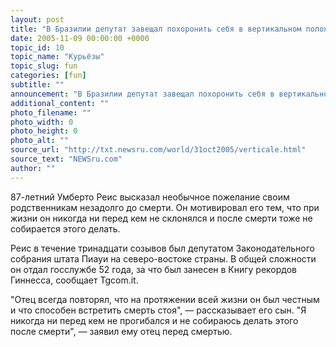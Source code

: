 ```yaml
---
layout: post
title: "В Бразилии депутат завещал похоронить себя в вертикальном положении в знак своей непреклонности"
date: 2005-11-09 00:00:00 +0000
topic_id: 10
topic_name: "Курьёзы"
topic_slug: fun
categories: [fun]
subtitle: ""
announcement: "В Бразилии депутат завещал похоронить себя в вертикальном положении, потому что он \"никогда ни перед кем не прогибался\"."
additional_content: ""
photo_filename: ""
photo_width: 0
photo_height: 0
photo_alt: ""
source_url: "http://txt.newsru.com/world/31oct2005/verticale.html"
source_text: "NEWSru.com"
author: ""
---
```

87-летний Умберто Реис высказал необычное пожелание своим родственникам незадолго до смерти. Он мотивировал его тем, что при жизни он никогда ни перед кем не склонялся и после смерти тоже не собирается этого делать.

Реис в течение тринадцати созывов был депутатом Законодательного собрания штата Пиауи на северо-востоке страны. В общей сложности он отдал госслужбе 52 года, за что был занесен в Книгу рекордов Гиннеcса, сообщает Tgcom.it.

"Отец всегда повторял, что на протяжении всей жизни он был честным и что способен встретить смерть стоя", &mdash; рассказывает его сын. "Я никогда ни перед кем не прогибался и не собираюсь делать этого после смерти", &mdash; заявил ему отец перед смертью.
